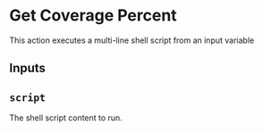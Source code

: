 # Get Coverage Percent

This action executes a multi-line shell script from an input variable

## Inputs

## `script`

The shell script content to run.
